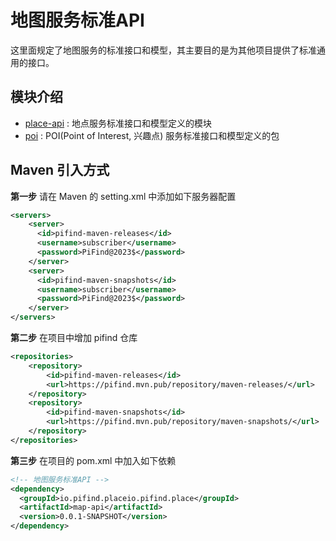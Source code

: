 # 地图服务标准API

这里面规定了地图服务的标准接口和模型，其主要目的是为其他项目提供了标准通用的接口。

## 模块介绍

* [place-api](place-api/README.md) : 地点服务标准接口和模型定义的模块
* [poi](poi-api/README.md) : POI(Point of Interest, 兴趣点) 服务标准接口和模型定义的包

## Maven 引入方式

**第一步** 请在 Maven 的 setting.xml 中添加如下服务器配置

```xml
<servers>
    <server>
      <id>pifind-maven-releases</id>
      <username>subscriber</username>
      <password>PiFind@2023$</password>
    </server>
    <server>
      <id>pifind-maven-snapshots</id>
      <username>subscriber</username>
      <password>PiFind@2023$</password>
    </server>
</servers>
```

**第二步** 在项目中增加 pifind 仓库

```xml
<repositories>
    <repository>
        <id>pifind-maven-releases</id>
        <url>https://pifind.mvn.pub/repository/maven-releases/</url>
    </repository>
    <repository>
        <id>pifind-maven-snapshots</id>
        <url>https://pifind.mvn.pub/repository/maven-snapshots/</url>
    </repository>
</repositories>
```

**第三步** 在项目的 pom.xml 中加入如下依赖

```xml
<!-- 地图服务标准API -->
<dependency>
  <groupId>io.pifind.placeio.pifind.place</groupId>
  <artifactId>map-api</artifactId>
  <version>0.0.1-SNAPSHOT</version>
</dependency>
```